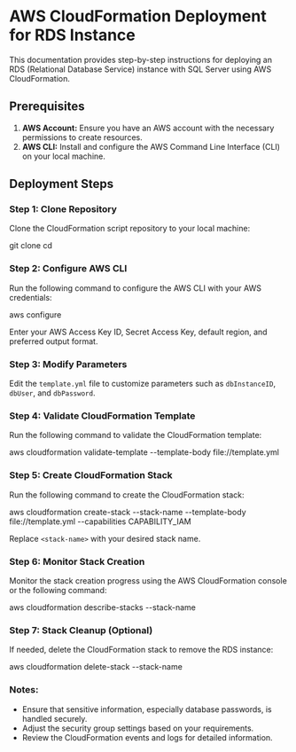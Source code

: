 # AWS CloudFormation Deployment for RDS Instance

This documentation provides step-by-step instructions for deploying an RDS (Relational Database Service) instance with SQL Server using AWS CloudFormation.

## Prerequisites

1. **AWS Account:** Ensure you have an AWS account with the necessary permissions to create resources.
2. **AWS CLI:** Install and configure the AWS Command Line Interface (CLI) on your local machine.

## Deployment Steps

### Step 1: Clone Repository

Clone the CloudFormation script repository to your local machine:

git clone <repository-url>
cd <repository-directory>

### Step 2: Configure AWS CLI

Run the following command to configure the AWS CLI with your AWS credentials:

aws configure

Enter your AWS Access Key ID, Secret Access Key, default region, and preferred output format.

### Step 3: Modify Parameters

Edit the `template.yml` file to customize parameters such as `dbInstanceID`, `dbUser`, and `dbPassword`.

### Step 4: Validate CloudFormation Template

Run the following command to validate the CloudFormation template:

aws cloudformation validate-template --template-body file://template.yml


### Step 5: Create CloudFormation Stack

Run the following command to create the CloudFormation stack:


aws cloudformation create-stack --stack-name <stack-name> --template-body file://template.yml --capabilities CAPABILITY_IAM


Replace `<stack-name>` with your desired stack name.

### Step 6: Monitor Stack Creation

Monitor the stack creation progress using the AWS CloudFormation console or the following command:


aws cloudformation describe-stacks --stack-name <stack-name>

### Step 7: Stack Cleanup (Optional)

If needed, delete the CloudFormation stack to remove the RDS instance:


aws cloudformation delete-stack --stack-name <stack-name>


### Notes:

- Ensure that sensitive information, especially database passwords, is handled securely.
- Adjust the security group settings based on your requirements.
- Review the CloudFormation events and logs for detailed information.
